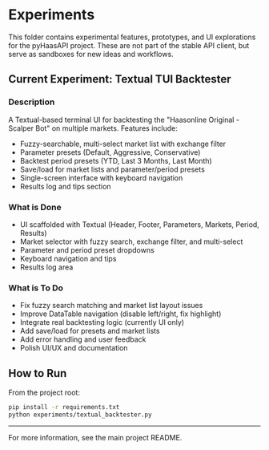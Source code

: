 # Experiments

This folder contains experimental features, prototypes, and UI explorations for the pyHaasAPI project. These are not part of the stable API client, but serve as sandboxes for new ideas and workflows.

## Current Experiment: Textual TUI Backtester

### Description
A Textual-based terminal UI for backtesting the "Haasonline Original - Scalper Bot" on multiple markets. Features include:
- Fuzzy-searchable, multi-select market list with exchange filter
- Parameter presets (Default, Aggressive, Conservative)
- Backtest period presets (YTD, Last 3 Months, Last Month)
- Save/load for market lists and parameter/period presets
- Single-screen interface with keyboard navigation
- Results log and tips section

### What is Done
- UI scaffolded with Textual (Header, Footer, Parameters, Markets, Period, Results)
- Market selector with fuzzy search, exchange filter, and multi-select
- Parameter and period preset dropdowns
- Keyboard navigation and tips
- Results log area

### What is To Do
- Fix fuzzy search matching and market list layout issues
- Improve DataTable navigation (disable left/right, fix highlight)
- Integrate real backtesting logic (currently UI only)
- Add save/load for presets and market lists
- Add error handling and user feedback
- Polish UI/UX and documentation

## How to Run
From the project root:
```bash
pip install -r requirements.txt
python experiments/textual_backtester.py
```

---

For more information, see the main project README. 